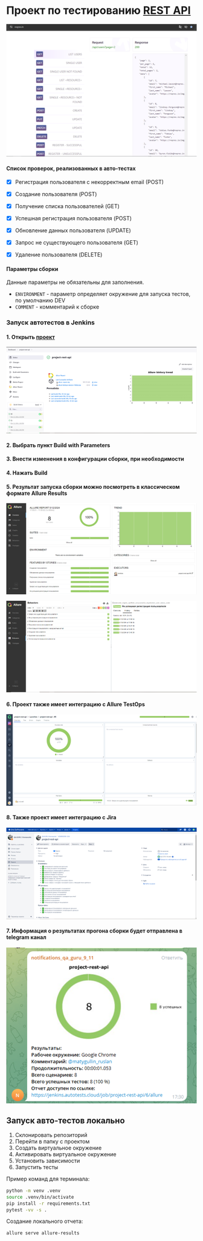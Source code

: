 # Проект по тестированию [REST API](https://reqres.in/)


![image](/images/site.PNG)

#### Список проверок, реализованных в авто-тестах

- [x] Регистрация пользователя с некорректным email (POST)
- [x] Создание пользователя (POST)
- [x] Получение списка пользователей (GET)
- [x] Успешная регистрация пользователя (POST)
- [x] Обновление данных пользователя (UPDATE)
- [x] Запрос не существующего пользователя (GET)
- [x] Удаление пользователя (DELETE)


#### Параметры сборки
Данные параметры не обязательны для заполнения.

* `ENVIRONMENT` - параметр определяет окружение для запуска тестов, по умолчанию DEV
* `COMMENT` - комментарий к сборке

### Запуск автотестов в Jenkins

#### 1. Открыть <a target="_blank" href="https://jenkins.autotests.cloud/job/project-rest-api/">проект</a>

![This is an image](/images/Jenkins.PNG)

#### 2. Выбрать пункт **Build with Parameters**

#### 3. Внести изменения в конфигурации сборки, при необходимости

#### 4. Нажать **Build**

#### 5. Результат запуска сборки можно посмотреть в классическом формате Allure Results

![This is an image](/images/allure.PNG)

![This is an image](/images/allure_2.PNG)

#### 6. Проект также имеет интеграцию с Allure TestOps

![This is an image](/images/allure_testops.PNG)

#### 8. Также проект имеет интеграцию с Jira

![This is an image](/images/jira.png)

#### 7. Информация о результатах прогона сборки будет отправлена в telegram канал

![This is an image](/images/telegram.PNG)


## Запуск авто-тестов локально

1. Склонировать репозиторий
2. Перейти в папку с проектом
3. Создать виртуальное окружение
4. Активировать виртуальное окружение
5. Установить зависимости
6. Запустить тесты

Пример команд для терминала:
```bash
python -m venv .venv
source .venv/bin/activate
pip install -r requirements.txt
pytest -vv -s .
```

Создание локального отчета:

```bash
allure serve allure-results
```
